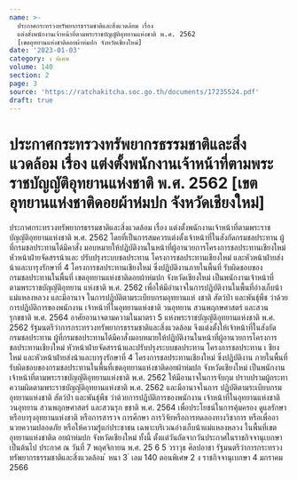 ```yaml
---
name: >-
  ประกาศกระทรวงทรัพยากรธรรมชาติและสิ่งแวดล้อม เรื่อง
  แต่งตั้งพนักงานเจ้าหน้าที่ตามพระราชบัญญัติอุทยานแห่งชาติ พ.ศ. 2562
  [เขตอุทยานแห่งชาติดอยผ้าห่มปก จังหวัดเชียงใหม่]
date: '2023-01-03'
category: ง พิเศษ
volume: 140
section: 2
page: 3
source: 'https://ratchakitcha.soc.go.th/documents/17235524.pdf'
draft: true
---
```


# ประกาศกระทรวงทรัพยากรธรรมชาติและสิ่งแวดล้อม เรื่อง แต่งตั้งพนักงานเจ้าหน้าที่ตามพระราชบัญญัติอุทยานแห่งชาติ พ.ศ. 2562 [เขตอุทยานแห่งชาติดอยผ้าห่มปก จังหวัดเชียงใหม่]

ประกาศกระทรวงทรัพยากรธรรมชาติและสิ่งแวดล้อม เรื่อง แต่งตั้งพนักงานเจ้าหน้าที่ตามพระราชบัญญัติอุทยานแห่งชาติ พ.ศ. 2562 โดยที่เป็นการสมควรแต่งตั้งเจ้าหน้าที่ในสังกัดกรมชลประทาน ผู้ที่กรมชลประทานได้มีคาสั่ง มอบหมายให้ปฏิบัติงานในหน้าที่ผู้อานวยการโครงการชลประทานเชียงใหม่ หัวหน้าฝ่ายจัดสรรน้าและ ปรับปรุงระบบชลประทาน โครงการชลประทานเชียงใหม่ และหัวหน้าฝ่ายส่งน้าและบารุงรักษาที่ 4 โครงการชลประทานเชียงใหม่ ซึ่งปฏิบัติงานภายในพื้นที่ รับผิดชอบของกรมชลประทานในพื้นที่ เขตอุทยานแห่งชาติดอยผ้าห่มปก จังหวัดเชียงใหม่ เป็นพนักงานเจ้าหน้าที่ตามพระราชบัญญัติอุทยาน แห่งชาติ พ.ศ. 2562 เพื่อให้มีอำนาจในการปฏิบัติงานในพื้นที่อ่างเก็บน้าแม่แหลงหลวง และมีอานาจ ในการปฏิบัติตามระเบียบกรมอุทยานแห่ งชาติ สัตว์ป่า และพันธุ์พืช ว่าด้วยการปฏิบัติการของพนักงาน เจ้าหน้าที่ในอุทยานแห่งชาติ วนอุทยาน สวนพฤกษศาสตร์ และสวนรุกขชาติ พ.ศ. 2564 อาศัยอานาจตามความในมาตรา 5 แห่งพระราชบัญญัติอุทยานแห่งชาติ พ.ศ. 2562 รัฐมนตรีว่าการกระทรวงทรัพยากรธรรมชาติและสิ่งแวดล้อม จึงแต่งตั้งให้เจ้าหน้าที่ในสังกัด กรมชลประทาน ผู้ที่กรมชลประทานได้มีคาสั่งมอบหมายให้ปฏิบัติงานในหน้าที่ผู้อานวยการโครงการ ชลประทานเชียงใหม่ หัวหน้าฝ่ายจัดสรรน้าและปรับปรุงระบบชลประทาน โครงการชลประทาน เ ชียงใหม่ และหัวหน้าฝ่ายส่งน้าและบารุงรักษาที่ 4 โครงการชลประทานเชียงใหม่ ซึ่งปฏิบัติงาน ภายในพื้นที่รับผิดชอบของกรมชลประทานในพื้นที่เขตอุทยานแห่งชาติดอยผ้าห่มปก จังหวัดเชียงใหม่ เป็นพนักงานเจ้าหน้าที่ตามพระราชบัญญัติอุทยานแห่งชาติ พ.ศ. 2562 ให้มีอานาจในการจับกุม ปราบปรามผู้กระทาความผิดตามพระราชบัญญัติอุทยานแห่งชาติ พ.ศ. 2562 และมีอานาจในการ ปฏิบัติตามระเบียบกรมอุทยานแห่งชาติ สัตว์ป่า และพันธุ์พืช ว่าด้วยการปฏิบัติการของพนักงาน เจ้าหน้าที่ในอุทยานแห่งชาติ วนอุทยาน สวนพฤกษศาสตร์ และสวนรุก ขชาติ พ.ศ. 2564 เพื่อประโยชน์ในการคุ้มครอง ดูแลรักษา หรือบารุงอุทยานแห่งชาติ หรือการสารวจ การศึกษา การวิจัยหรือการทดลองทางวิชาการ หรือเพื่ออานวยความปลอดภัย หรือให้ความรู้แก่ประชาชน เฉพาะบริเวณอ่างเก็บน้าแม่แหลงหลวง ในพื้นที่เขตอุทยานแห่งชาติด อยผ้าห่มปก จังหวัดเชียงใหม่ ทั้งนี้ ตั้งแต่วันถัดจากวันประกาศในราชกิจจานุเบกษาเป็นต้นไป ประกาศ ณ วันที่ 7 พฤศจิกายน พ.ศ. 25 6 5 วราวุธ ศิลปอาชา รัฐมนตรีว่าการกระทรวงทรัพยากรธรรมชาติและสิ่งแวดล้อม ้ หนา 3 ่ เลม 140 ตอนพิเศษ 2 ง ราชกิจจานุเบกษา 4 มกราคม 2566
